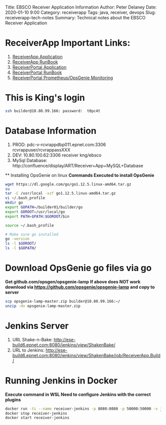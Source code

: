 Title: EBSCO Receiver Application Information 
Author: Peter Delaney 
Date: 2020-01-10 9:00
Category: receiverapp 
Tags: java, receiver, devops
Slug: receiverapp-tech-notes 
Summary: Technical notes about the EBSCO Receiver Application


# ReceiverApp Important Links: 
1. [ReceiverApp Application](https://confluence.epnet.com/pages/viewpage.action?spaceKey=ART&title=ReceiverApp+Application)
2. [ReceiverApp RunBook](https://confluence.epnet.com/pages/viewpage.action?spaceKey=TEO&title=ReceiverApp+Run+Book)
3. [ReceiverPortal Application](https://confluence.epnet.com/pages/viewpage.action?spaceKey=ART&title=ReceiverPortal+Application)
4. [ReceiverPortal RunBook](https://confluence.epnet.com/pages/viewpage.action?spaceKey=TEO&title=ReceiverPortal+Run+Book)
5. [ReceiverPortal Prometheus/OpsGenie Monitoring](https://confluence.epnet.com/pages/viewpage.action?pageId=282886604)

# This is King's login
```bash
ssh builder@10.80.99.166: password:  t0pc4t
```


# Database Information
1. PROD: pdc-v-rcvrappdbp011.epnet.com:3306 rcvrappuser/rcvrappassXXX 
2. DEV: 10.80.100.62:3306  receiver kng/ebsco
3. MySql Database: http://confluence/display/ART/Receiver+App+MySQL+Database



** Installing OpsGenie on linux
**Commands Executed to install OpsGenie**
```bash
wget https://dl.google.com/go/go1.12.5.linux-amd64.tar.gz
su
tar -C /usr/local -xzf go1.12.5.linux-amd64.tar.gz
vi ~/.bash_profile
mkdir go
export GOPATH=/builder01/builder/go
export GOROOT=/usr/local/go
export PATH=$PATH:$GOROOT/bin

source ~/.bash_profile

# Make sure go installed
go -version 
ls -l $GOROOT/
ls -l $GOPATH/
```


# Download OpsGenie go files via go
**Get github.com/opsgen/opsgenie-lamp**
**If above does NOT work download via https://github.com/opsgenie/opsgenie-lamp and copy to server**
```bash
scp opsgenie-lamp-master.zip builder@10.80.99.166:~/
unzip -dv opsgenie-lamp-master.zip
```



# Jenkins Server
1. URL Shake-n-Bake: http://ese-build6.epnet.com:8080/jenkins/view/ShakenBake/ 
2. URL to Jenkins:   http://ese-build6.epnet.com:8080/jenkins/view/ShakenBake/job/ReceiverApp.Build/

# Running Jenkins in Docker
**Execute command in WSL  Need to configure Jenkins with the correct plugins**
```bash
docker run -ti --name receiver-jenkins -p 8080:8080 -p 50000:50000 -v jenkins-data:/var/jenkins_home jenkins/jenkins:lts 
docker stop receiver-jenkins
docker start receiver-jenkins
```
